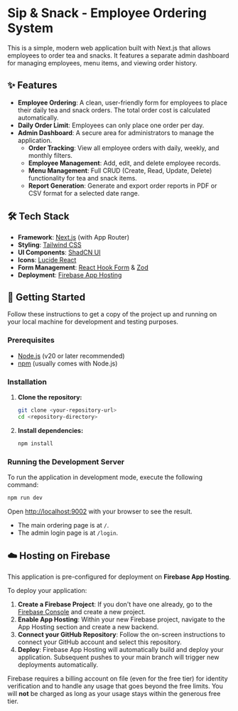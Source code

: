 # Sip & Snack - Employee Ordering System

This is a simple, modern web application built with Next.js that allows employees to order tea and snacks. It features a separate admin dashboard for managing employees, menu items, and viewing order history.

## ✨ Features

-   **Employee Ordering**: A clean, user-friendly form for employees to place their daily tea and snack orders. The total order cost is calculated automatically.
-   **Daily Order Limit**: Employees can only place one order per day.
-   **Admin Dashboard**: A secure area for administrators to manage the application.
    -   **Order Tracking**: View all employee orders with daily, weekly, and monthly filters.
    -   **Employee Management**: Add, edit, and delete employee records.
    -   **Menu Management**: Full CRUD (Create, Read, Update, Delete) functionality for tea and snack items.
    -   **Report Generation**: Generate and export order reports in PDF or CSV format for a selected date range.

## 🛠️ Tech Stack

-   **Framework**: [Next.js](https://nextjs.org/) (with App Router)
-   **Styling**: [Tailwind CSS](https://tailwindcss.com/)
-   **UI Components**: [ShadCN UI](https://ui.shadcn.com/)
-   **Icons**: [Lucide React](https://lucide.dev/)
-   **Form Management**: [React Hook Form](https://react-hook-form.com/) & [Zod](https://zod.dev/)
-   **Deployment**: [Firebase App Hosting](https://firebase.google.com/docs/app-hosting)

## 🚀 Getting Started

Follow these instructions to get a copy of the project up and running on your local machine for development and testing purposes.

### Prerequisites

-   [Node.js](https://nodejs.org/en/) (v20 or later recommended)
-   [npm](https://www.npmjs.com/) (usually comes with Node.js)

### Installation

1.  **Clone the repository:**
    ```bash
    git clone <your-repository-url>
    cd <repository-directory>
    ```

2.  **Install dependencies:**
    ```bash
    npm install
    ```

### Running the Development Server

To run the application in development mode, execute the following command:

```bash
npm run dev
```

Open [http://localhost:9002](http://localhost:9002) with your browser to see the result.

-   The main ordering page is at `/`.
-   The admin login page is at `/login`.

## ☁️ Hosting on Firebase

This application is pre-configured for deployment on **Firebase App Hosting**.

To deploy your application:

1.  **Create a Firebase Project**: If you don't have one already, go to the [Firebase Console](https://console.firebase.google.com/) and create a new project.
2.  **Enable App Hosting**: Within your new Firebase project, navigate to the App Hosting section and create a new backend.
3.  **Connect your GitHub Repository**: Follow the on-screen instructions to connect your GitHub account and select this repository.
4.  **Deploy**: Firebase App Hosting will automatically build and deploy your application. Subsequent pushes to your main branch will trigger new deployments automatically.

Firebase requires a billing account on file (even for the free tier) for identity verification and to handle any usage that goes beyond the free limits. You will **not** be charged as long as your usage stays within the generous free tier.
